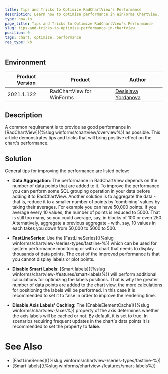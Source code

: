 ```yaml
---
title: Tips and Tricks to Optimize RadChartView's Performance    
description: Learn how to optimize performance in WinForms ChartView. 
type: how-to
page_title: Tips and Tricks to Optimize RadChartView's Performance 
slug: tips-and-tricks-to-optimize-performance-in-chartview
position: 0
tags: chart, optimize, performance
res_type: kb
---
```


## Environment
 
|Product Version|Product|Author|
|----|----|----|
|2021.1.122|RadChartView for WinForms|[Desislava Yordanova](https://www.telerik.com/blogs/author/desislava-yordanova)|
 
## Description

A common requirement is to provide as good performance in [RadChartView]({%slug winforms/chartview/overview%}) as possible. This article demonstrates tips and tricks that will bring positive effect on the chart's performance.

## Solution 

General tips for improving the performance are listed below:

* **Data Aggregation**: The performance in RadChartView depends on the number of data points that are added to it. To improve the performance you can perform some SQL grouping operation in your data before adding it to RadChartView. Another solution is to aggregate the data - that is, reduce it to a smaller number of points by 'combining' values by taking their averages. For example you can have 50,000 points. If you average every 10 values, the number of points is reduced to 5000. That is still too many, so you could average, say, in blocks of 100 or even 250. Alternatively, aggregate a previous aggregate - with, say, 10 values in each takes you down from 50,000 to 5000 to 500.

* **FastLineSeries**: Use the [FastLineSeries]({%slug winforms/chartview-/series-types/fastline-%}) which can be used for system performance monitoring or with a chart that needs to display thousands of data points. The cost of the improved performance is that you cannot display labels or plot points. 

* **Disable Smart Labels**: [Smart labels]({%slug winforms/chartview-/features/smart-labels%}) will perform additional calculations for optimizing the labels positions. That is why the greater number of data points are added to the chart view, the more calculations for positioning the labels will be performed. In this case it is recommended to set it to false in order to improve the rendering time. 

* **Disable Axis Labels' Caching**: The [EnableElementCache]({%slug winforms/chartview-/axes%}) property of the axis determines whether the axis labels will be cached or not. By default, it is set to true. In scenarios requiring frequent updates in the chart`s data points it is recommended to set the property to **false**.

# See Also

* [FastLineSeries]({%slug winforms/chartview-/series-types/fastline-%})
* [Smart labels]({%slug winforms/chartview-/features/smart-labels%}) 

